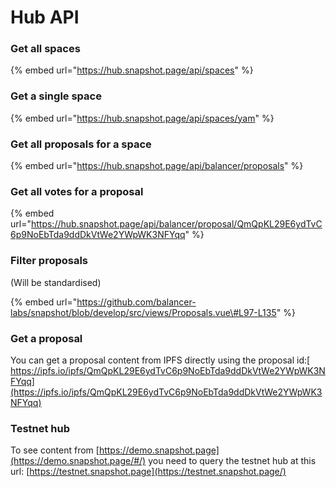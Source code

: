 # Hub API

### Get all spaces

{% embed url="https://hub.snapshot.page/api/spaces" %}

### Get a single space

{% embed url="https://hub.snapshot.page/api/spaces/yam" %}

### Get all proposals for a space

{% embed url="https://hub.snapshot.page/api/balancer/proposals" %}

### Get all votes for a proposal

{% embed url="https://hub.snapshot.page/api/balancer/proposal/QmQpKL29E6ydTvC6p9NoEbTda9ddDkVtWe2YWpWK3NFYqq" %}

### Filter proposals

\(Will be standardised\)

{% embed url="https://github.com/balancer-labs/snapshot/blob/develop/src/views/Proposals.vue\#L97-L135" %}

### Get a proposal

You can get a proposal content from IPFS directly using the proposal id:[ https://ipfs.io/ipfs/QmQpKL29E6ydTvC6p9NoEbTda9ddDkVtWe2YWpWK3NFYqq](https://ipfs.io/ipfs/QmQpKL29E6ydTvC6p9NoEbTda9ddDkVtWe2YWpWK3NFYqq)

### Testnet hub

To see content from [https://demo.snapshot.page](https://demo.snapshot.page/#/) you need to query the testnet hub at this url: [https://testnet.snapshot.page](https://testnet.snapshot.page/)

